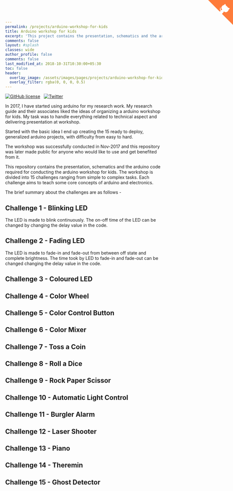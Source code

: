 ```yaml
---
permalink: /projects/arduino-workshop-for-kids
title: Arduino workshop for kids
excerpt: 'This project contains the presentation, schematics and the arduino code required for conducting the arduino workshop for kids.'
comments: false
layout: #splash
classes: wide
author_profile: false
comments: false
last_modified_at: 2018-10-31T10:30:00+05:30
toc: false
header:
  overlay_image: /assets/images/pages/projects/arduino-workshop-for-kids/arduino-workshop-for-kids-header.jpg
  overlay_filter: rgba(0, 0, 0, 0.5)
---
```


<a href="https://github.com/Kulbhushan-Chand/arduino-workshop-for-kids" class="github-corner" aria-label="View source on GitHub"><svg width="80" height="80" viewBox="0 0 250 250" style="fill:#FE7C3B; color:#fff; position: absolute; top: 0; border: 0; right: 0;" aria-hidden="true"><path d="M0,0 L115,115 L130,115 L142,142 L250,250 L250,0 Z"></path><path d="M128.3,109.0 C113.8,99.7 119.0,89.6 119.0,89.6 C122.0,82.7 120.5,78.6 120.5,78.6 C119.2,72.0 123.4,76.3 123.4,76.3 C127.3,80.9 125.5,87.3 125.5,87.3 C122.9,97.6 130.6,101.9 134.4,103.2" fill="currentColor" style="transform-origin: 130px 106px;" class="octo-arm"></path><path d="M115.0,115.0 C114.9,115.1 118.7,116.5 119.8,115.4 L133.7,101.6 C136.9,99.2 139.9,98.4 142.2,98.6 C133.8,88.0 127.5,74.4 143.8,58.0 C148.5,53.4 154.0,51.2 159.7,51.0 C160.3,49.4 163.2,43.6 171.4,40.1 C171.4,40.1 176.1,42.5 178.8,56.2 C183.1,58.6 187.2,61.8 190.9,65.4 C194.5,69.0 197.7,73.2 200.1,77.6 C213.8,80.2 216.3,84.9 216.3,84.9 C212.7,93.1 206.9,96.0 205.4,96.6 C205.1,102.4 203.0,107.8 198.3,112.5 C181.9,128.9 168.3,122.5 157.7,114.1 C157.9,116.9 156.7,120.9 152.7,124.9 L141.0,136.5 C139.8,137.7 141.6,141.9 141.8,141.8 Z" fill="currentColor" class="octo-body"></path></svg></a><style>.github-corner:hover .octo-arm{animation:octocat-wave 560ms ease-in-out}@keyframes octocat-wave{0%,100%{transform:rotate(0)}20%,60%{transform:rotate(-25deg)}40%,80%{transform:rotate(10deg)}}@media (max-width:500px){.github-corner:hover .octo-arm{animation:none}.github-corner .octo-arm{animation:octocat-wave 560ms ease-in-out}}</style>

[![GitHub license](https://img.shields.io/github/license/Kulbhushan-Chand/arduino-workshop-for-kids.svg?style=for-the-badge&logo=github&logoColor=white&maxAge=86400&longCache=true)](https://github.com/Kulbhushan-Chand/arduino-workshop-for-kids/blob/master/LICENSE.md)
&nbsp;
[![Twitter](https://img.shields.io/twitter/url/https/github.com/Kulbhushan-Chand/arduino-workshop-for-kids.svg?style=for-the-badge&logo=twitter&maxAge=86400&longCache=true)](https://twitter.com/intent/tweet?text=Wow:&url=https%3A%2F%2Fgithub.com%2FKulbhushan-Chand%2Farduino-workshop-for-kids)
 
In 2017, I have started using arduino for my research work. My research guide and their associates liked the ideas of organizing a arduino workshop for kids. My task was to handle everything related to technical aspect and delivering presentation at workshop.

Started with the basic idea I end up creating the 15 ready to deploy, generalized arduino projects, with difficulty from easy to hard.

The workshop was successfully conducted in Nov-2017 and this repository was later made public for anyone who would like to use and get benefited from it.

This  repository contains the presentation, schematics and the arduino code required for conducting the arduino workshop for kids. The workshop is divided into 15 challenges ranging from simple to complex tasks. Each challenge aims to teach some core concepts of arduino and electronics.

The brief summary about the challenges are as follows -

## Challenge 1 - Blinking LED

The LED is made to blink continuously. The on-off time of the LED can be changed by changing the delay value in the code.

## Challenge 2 - Fading LED

The LED is made to fade-in and fade-out from between off state and complete brightness. The time took by LED to fade-in and fade-out can be changed changing the delay value in the code.

## Challenge 3 - Coloured LED

## Challenge 4 - Color Wheel

## Challenge 5 - Color Control Button

## Challenge 6 - Color Mixer

## Challenge 7 - Toss a Coin

## Challenge 8 - Roll a Dice

## Challenge 9 - Rock Paper Scissor

## Challenge 10 - Automatic Light Control

## Challenge 11 - Burgler Alarm

## Challenge 12 - Laser Shooter

## Challenge 13 - Piano

## Challenge 14 - Theremin

## Challenge 15 - Ghost Detector
